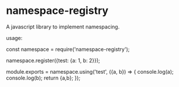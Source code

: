 # namespace-registry
A javascript library to implement namespacing.

usage:

const namespace = require('namespace-registry');

namespace.register({test: {a: 1, b: 2}});

module.exports = namespace.using('test', ({a, b}) => {
    console.log(a);
    console.log(b);
    return {a,b};
});
